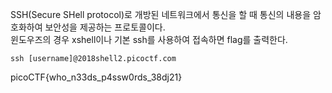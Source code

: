 SSH(Secure SHell protocol)로 개방된 네트워크에서 통신을 할 때 통신의 내용을 암호화하여 보안성을 제공하는 프로토콜이다.  
윈도우즈의 경우 xshell이나 기본 ssh를 사용하여 접속하면 flag를 출력한다.

``` batch
ssh [username]@2018shell2.picoctf.com
```

picoCTF{who_n33ds_p4ssw0rds_38dj21}
